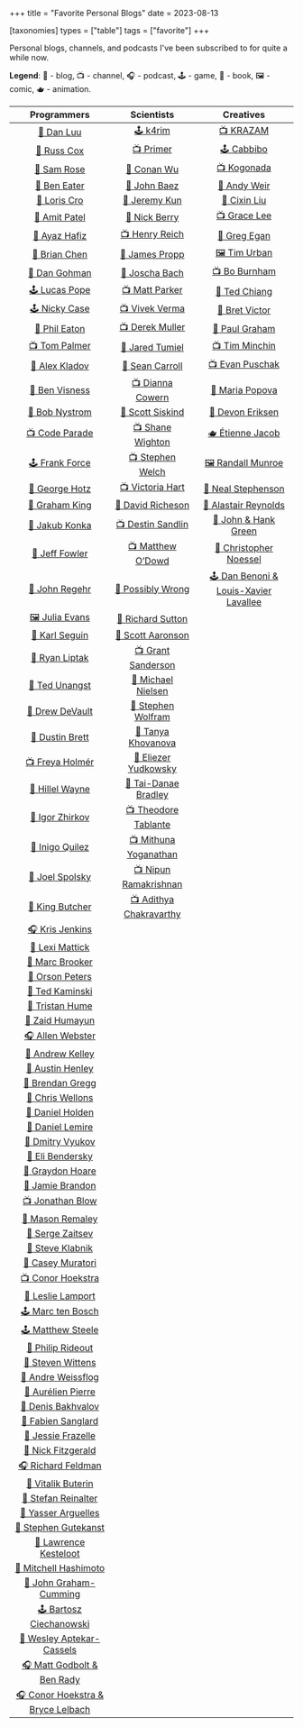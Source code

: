 +++
title = "Favorite Personal Blogs"
date = 2023-08-13

[taxonomies]
types = ["table"]
tags = ["favorite"]
+++

Personal blogs, channels, and podcasts I've been subscribed to for quite a while now.

<!-- more -->

**Legend**: 💭 - blog, 📺 - channel, 🎧 - podcast, 🕹️ - game, 📖 - book, 🖼️ - comic, 🫖 - animation.

|                              Programmers                              |                               Scientists                               |                             Creatives                              |
|:---------------------------------------------------------------------:|:----------------------------------------------------------------------:|:------------------------------------------------------------------:|
|                   [💭 Dan Luu](https://danluu.com/)                   |                 [🕹️ k4rim](https://scientific.place/)                 |            [📺 KRAZAM](https://www.youtube.com/@KRAZAM)            |
|               [💭 Russ Cox](https://research.swtch.com)               |           [📺 Primer](https://www.youtube.com/@PrimerBlobs)            |                  [🕹️ Cabbibo](https://cabbi.bo/)                  |
|                [💭 Sam Rose](https://samwho.dev/blog/)                |                  [💭 Conan Wu](https://conanwu.com/)                   |            [📺 Kogonada](https://kogonada.com/archive)             |
|           [💭 Ben Eater](https://www.youtube.com/@BenEater)           |       [💭 John Baez](https://math.ucr.edu/home/baez/README.html)       |            [📖 Andy Weir](https://andyweirauthor.com/)             |
|                  [💭 Loris Cro](https://kristoff.it)                  |                 [💭 Jeremy Kun](https://jeremykun.com)                 |               [📖 Cixin Liu](https://cixinliu.com/)                |
|              [💭 Amit Patel](https://amitp.blogspot.com)              |          [💭 Nick Berry](https://datagenetics.com/blog.html)           |   [📺 Grace Lee](https://www.youtube.com/@WhatsSoGreatAboutThat)   |
|                [💭 Ayaz Hafiz](https://ayazhafiz.com)                 |        [📺 Henry Reich](https://www.youtube.com/@MinutePhysics)        | [📖 Greg Egan](https://www.gregegan.net/BIBLIOGRAPHY/Online.html)  |
|              [💭 Brian Chen](https://blog.vero.site/all)              |          [💭 James Propp](https://mathenchant.wordpress.com/)          |          [🖼️ Tim Urban](https://waitbutwhy.com/archive/)          |
|           [💭 Dan Gohman](https://blog.sunfishcode.online)            |                    [💭 Joscha Bach](http://bach.ai)                    |        [📺 Bo Burnham](https://www.youtube.com/@boburnham)         |
|               [🕹️ Lucas Pope](https://www.dukope.com)                |        [📺 Matt Parker](https://www.youtube.com/@standupmaths)         | [📖 Ted Chiang](https://www.newyorker.com/contributors/ted-chiang) |
|                  [🕹️ Nicky Case](https://ncase.me)                   |          [📺 Vivek Verma](https://www.youtube.com/@vcubingx)           |              [💭 Bret Victor](http://worrydream.com)               |
|             [💭 Phil Eaton](https://notes.eatonphil.com)              |         [📺 Derek Muller](https://www.youtube.com/@veritasium)         |       [💭 Paul Graham](http://paulgraham.com/articles.html)        |
|         [📺 Tom Palmer](https://www.youtube.com/@contextfree)         |         [💭 Jared Tumiel](https://jaredtumiel.github.io/blog/)         |       [📺 Tim Minchin](https://www.youtube.com/@TimMinchin)        |
|              [💭 Alex Kladov](https://matklad.github.io)              |        [💭 Sean Carroll](https://www.preposterousuniverse.com/)        |      [📺 Evan Puschak](https://www.youtube.com/@Nerdwriter1)       |
|                [💭 Ben Visness](https://bvisness.me/)                 |        [📺 Dianna Cowern](https://www.youtube.com/@physicsgirl)        | [💭 Maria Popova](https://www.themarginalian.org/author/mpopova/)  |
|         [💭 Bob Nystrom](https://journal.stuffwithstuff.com/)         |        [💭 Scott Siskind](https://astralcodexten.substack.com)         |           [📖 Devon Eriksen](https://devoneriksen.com/)            |
|         [📺 Code Parade](https://www.youtube.com/@CodeParade)         |       [📺 Shane Wighton](https://www.youtube.com/@StuffMadeHere)       |              [🫖 Étienne Jacob](https://bleuje.com/)               |
|            [🕹️ Frank Force](https://generative.3d2k.com/)            |      [📺 Stephen Welch](https://www.youtube.com/@WelchLabsVideo)       |          [🖼️ Randall Munroe](https://xkcd.com/archive/)           |
|           [💭 George Hotz](https://geohot.github.io/blog/)            |           [📺 Victoria Hart](https://www.youtube.com/Vihart)           |       [📖 Neal Stephenson](https://www.nealstephenson.com/)        |
|               [💭 Graham King](https://darkcoding.net/)               |  [💭 David Richeson](https://divisbyzero.com/blog-division-by-zero/)   |     [📖 Alastair Reynolds](https://www.alastairreynolds.com/)      |
|              [💭 Jakub Konka](http://www.jakubkonka.com)              |     [📺 Destin Sandlin](https://www.youtube.com/@smartereveryday)      |         [💭 John & Hank Green](https://nerdfighteria.com)          |
|               [💭 Jeff Fowler](https://blog.jfo.click/)               |       [📺 Matthew O’Dowd](https://www.youtube.com/@pbsspacetime)       |       [💭 Christopher Noessel](https://scifiinterfaces.com)        |
|              [💭 John Regehr](https://blog.regehr.org/)               |        [💭 Possibly Wrong](https://possiblywrong.wordpress.com)        |  [🕹️ Dan Benoni & Louis-Xavier Lavallee](https://growth.design)   |
|                  [🖼️ Julia Evans](https://jvns.ca)                   |          [💭 Richard Sutton](http://www.incompleteideas.net)           |                                                                    |
|             [💭 Karl Seguin](https://www.openmymind.net/)             |            [💭 Scott Aaronson](https://scottaaronson.blog/)            |                                                                    |
|          [💭 Ryan Liptak](https://www.ryanliptak.com/blog/)           |       [📺 Grant Sanderson](https://www.youtube.com/@3blue1brown)       |                                                                    |
|             [💭 Ted Unangst](https://www.tedunangst.com/)             |           [💭 Michael Nielsen](https://michaelnielsen.org/)            |                                                                    |
|              [💭 Drew DeVault](https://drewdevault.com)               | [💭 Stephen Wolfram](https://writings.stephenwolfram.com/all-by-date/) |                                                                    |
|              [💭 Dustin Brett](https://dustinbrett.com/)              |         [💭 Tanya Khovanova](https://www.tanyakhovanova.com/)          |                                                                    |
|         [📺 Freya Holmér](https://www.youtube.com/@acegikmo)          |       [💭 Eliezer Yudkowsky](https://www.yudkowsky.net/sitemap/)       |                                                                    |
|   [💭 Hillel Wayne](https://buttondown.email/hillelwayne/archive/)    |      [💭 Tai-Danae Bradley](https://www.math3ma.com/categories/)       |                                                                    |
|           [💭 Igor Zhirkov](https://rubber-duck-typing.com)           |    [📺 Theodore Tablante](https://www.youtube.com/@BranchEducation)    |                                                                    |
|              [💭 Inigo Quilez](https://iquilezles.org/)               | [📺 Mithuna Yoganathan](https://www.youtube.com/@LookingGlassUniverse) |                                                                    |
|          [💭 Joel Spolsky](https://www.joelonsoftware.com/)           |      [📺 Nipun Ramakrishnan](https://www.youtube.com/@Reducible)       |                                                                    |
|                 [💭 King Butcher](https://kprotty.me)                 |       [📺 Adithya Chakravarthy](https://www.youtube.com/@Aleph0)       |                                                                    |
|         [🎧 Kris Jenkins](https://pod.link/developer-voices)          |                                                                        |                                                                    |
|            [💭 Lexi Mattick](https://kognise.dev/writing)             |                                                                        |                                                                    |
|            [💭 Marc Brooker](https://brooker.co.za/blog/)             |                                                                        |                                                                    |
|               [💭 Orson Peters](https://orlp.net/blog/)               |                                                                        |                                                                    |
|         [💭 Ted Kaminski](https://www.tedinski.com/archive/)          |                                                                        |                                                                    |
|           [💭 Tristan Hume](https://thume.ca/archive.html)            |                                                                        |                                                                    |
|          [💭 Zaid Humayun](https://redixhumayun.github.io/)           |                                                                        |                                                                    |
|         [🎧 Allen Webster](https://conversations.mr4th.com/)          |                                                                        |                                                                    |
|              [💭 Andrew Kelley](https://andrewkelley.me)              |                                                                        |                                                                    |
|        [💭 Austin Henley](https://austinhenley.com/blog.html)         |                                                                        |                                                                    |
|        [💭 Brendan Gregg](https://www.brendangregg.com/blog/)         |                                                                        |                                                                    |
|          [💭 Chris Wellons](https://nullprogram.com/index/)           |                                                                        |                                                                    |
|      [💭 Daniel Holden](https://www.theorangeduck.com/page/all)       |                                                                        |                                                                    |
|              [💭 Daniel Lemire](https://lemire.me/blog/)              |                                                                        |                                                                    |
|          [💭 Dmitry Vyukov](https://www.1024cores.net/home/)          |                                                                        |                                                                    |
|    [💭 Eli Bendersky](https://eli.thegreenplace.net/archives/all/)    |                                                                        |                                                                    |
|          [💭 Graydon Hoare](https://graydon2.dreamwidth.org)          |                                                                        |                                                                    |
|        [💭 Jamie Brandon](https://www.scattered-thoughts.net)         |                                                                        |                                                                    |
|         [📺 Jonathan Blow](https://www.youtube.com/@jblow888)         |                                                                        |                                                                    |
|        [💭 Mason Remaley](https://anthropicstudios.com/blog/)         |                                                                        |                                                                    |
|             [💭 Serge Zaitsev](https://zserge.com/posts/)             |                                                                        |                                                                    |
|         [💭 Steve Klabnik](https://steveklabnik.com/writing)          |                                                                        |                                                                    |
|         [💭 Casey Muratori](https://www.computerenhance.com/)         |                                                                        |                                                                    |
|       [📺 Conor Hoekstra](https://www.youtube.com/@code_report)       |                                                                        |                                                                    |
|        [💭 Leslie Lamport](https://lamport.azurewebsites.net/)        |                                                                        |                                                                    |
|            [🕹️ Marc ten Bosch](https://marctenbosch.com/)            |                                                                        |                                                                    |
|             [🕹️ Matthew Steele](https://mdsteele.games/)             |                                                                        |                                                                    |
|              [💭 Philip Rideout](https://prideout.net/)               |                                                                        |                                                                    |
|                 [💭 Steven Wittens](https://acko.net)                 |                                                                        |                                                                    |
|        [💭 Andre Weissflog](https://floooh.github.io/archive/)        |                                                                        |                                                                    |
|         [💭 Aurélien Pierre](https://eng.aurelienpierre.com/)         |                                                                        |                                                                    |
|           [💭 Denis Bakhvalov](https://easyperf.net/notes/)           |                                                                        |                                                                    |
|           [💭 Fabien Sanglard](https://fabiensanglard.net)            |                                                                        |                                                                    |
|                [💭 Jessie Frazelle](https://jess.dev/)                |                                                                        |                                                                    |
|           [💭 Nick Fitzgerald](https://fitzgeraldnick.com/)           |                                                                        |                                                                    |
|           [🎧 Richard Feldman](https://pod.link/1602572955)           |                                                                        |                                                                    |
|            [💭 Vitalik Buterin](https://vitalik.eth.limo/)            |                                                                        |                                                                    |
|      [💭 Stefan Reinalter](https://blog.molecular-matters.com/)       |                                                                        |                                                                    |
|             [💭 Yasser Arguelles](https://yasserarg.com/)             |                                                                        |                                                                    |
|      [💭 Stephen Gutekanst](https://devlog.hexops.com/archives/)      |                                                                        |                                                                    |
|      [💭 Lawrence Kesteloot](https://www.teamten.com/lawrence/)       |                                                                        |                                                                    |
|        [💭 Mitchell Hashimoto](https://mitchellh.com/writing)         |                                                                        |                                                                    |
|       [💭 John Graham-Cumming](https://behind-the-screens.tv/)        |                                                                        |                                                                    |
|      [🕹️ Bartosz Ciechanowski](https://ciechanow.ski/archives/)      |                                                                        |                                                                    |
|        [💭 Wesley Aptekar-Cassels](https://blog.wesleyac.com)         |                                                                        |                                                                    |
| [🎧 Matt Godbolt & Ben Rady](https://www.twoscomplement.org/#podcast) |                                                                        |                                                                    |
|   [🎧 Conor Hoekstra & Bryce Lelbach](https://adspthepodcast.com/)    |                                                                        |                                                                    |
